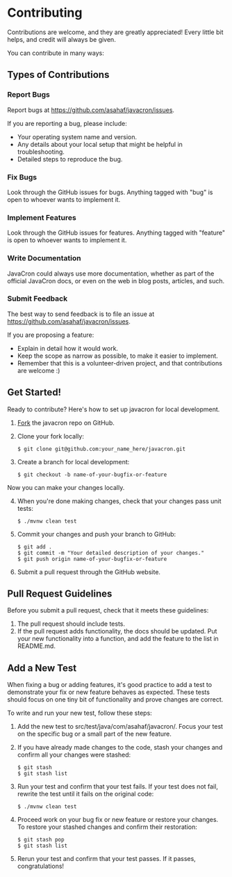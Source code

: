 Contributing
============

Contributions are welcome, and they are greatly appreciated! Every
little bit helps, and credit will always be given.

You can contribute in many ways:

Types of Contributions
----------------------

### Report Bugs

Report bugs at <https://github.com/asahaf/javacron/issues>.

If you are reporting a bug, please include:

-   Your operating system name and version.
-   Any details about your local setup that might be helpful in
    troubleshooting.
-   Detailed steps to reproduce the bug.

### Fix Bugs

Look through the GitHub issues for bugs. Anything tagged with "bug" is
open to whoever wants to implement it.

### Implement Features

Look through the GitHub issues for features. Anything tagged with
"feature" is open to whoever wants to implement it.

### Write Documentation

JavaCron could always use more documentation, whether as part of the
official JavaCron docs, or even on the web in blog
posts, articles, and such.

### Submit Feedback

The best way to send feedback is to file an issue at
<https://github.com/asahaf/javacron/issues>.

If you are proposing a feature:

-   Explain in detail how it would work.
-   Keep the scope as narrow as possible, to make it easier to
    implement.
-   Remember that this is a volunteer-driven project, and that
    contributions are welcome :)

Get Started!
------------

Ready to contribute? Here's how to set up javacron for local
development.

1.  [Fork](https://github.com/asahaf/javacron/fork) the javacron
    repo on GitHub.
2.  Clone your fork locally:

        $ git clone git@github.com:your_name_here/javacron.git

3.  Create a branch for local development:

        $ git checkout -b name-of-your-bugfix-or-feature

Now you can make your changes locally.

4.  When you're done making changes, check that your changes pass 
    unit tests:

        $ ./mvnw clean test

5.  Commit your changes and push your branch to GitHub:

        $ git add .
        $ git commit -m "Your detailed description of your changes."
        $ git push origin name-of-your-bugfix-or-feature

6.  Submit a pull request through the GitHub website.

Pull Request Guidelines
-----------------------

Before you submit a pull request, check that it meets these guidelines:

1.  The pull request should include tests.
2.  If the pull request adds functionality, the docs should be updated.
    Put your new functionality into a function, and add the feature to 
    the list in README.md.

Add a New Test
--------------

When fixing a bug or adding features, it's good practice to add a test
to demonstrate your fix or new feature behaves as expected. These tests
should focus on one tiny bit of functionality and prove changes are
correct.

To write and run your new test, follow these steps:

1.  Add the new test to src/test/java/com/asahaf/javacron/. Focus your 
    test on the specific bug or a small part of the new feature.
2.  If you have already made changes to the code, stash your changes and
    confirm all your changes were stashed:

        $ git stash
        $ git stash list

3.  Run your test and confirm that your test fails. If your test does
    not fail, rewrite the test until it fails on the original code:

        $ ./mvnw clean test

4.  Proceed work on your bug fix or new feature or restore your changes.
    To restore your stashed changes and confirm their restoration:

        $ git stash pop
        $ git stash list

5.  Rerun your test and confirm that your test passes. If it passes,
    congratulations!


